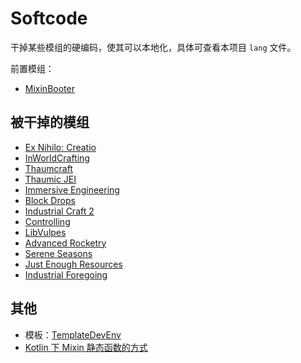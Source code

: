 # Softcode

干掉某些模组的硬编码，使其可以本地化，具体可查看本项目 `lang` 文件。

前置模组：

- [MixinBooter](https://www.curseforge.com/minecraft/mc-mods/mixin-booter)

## 被干掉的模组

- [Ex Nihilo: Creatio](https://www.curseforge.com/minecraft/mc-mods/ex-nihilo-creatio)
- [InWorldCrafting](https://www.curseforge.com/minecraft/mc-mods/inworldcrafting)
- [Thaumcraft](https://www.curseforge.com/minecraft/mc-mods/thaumcraft)
- [Thaumic JEI](https://www.curseforge.com/minecraft/mc-mods/thaumic-jei)
- [Immersive Engineering](https://www.curseforge.com/minecraft/mc-mods/immersive-engineering)
- [Block Drops](https://www.curseforge.com/minecraft/mc-mods/block-drops-jei-addon)
- [Industrial Craft 2](https://www.curseforge.com/minecraft/mc-mods/industrial-craft)
- [Controlling](https://www.curseforge.com/minecraft/mc-mods/controlling)
- [LibVulpes](https://www.curseforge.com/minecraft/mc-mods/libvulpes)
- [Advanced Rocketry](https://www.curseforge.com/minecraft/mc-mods/advanced-rocketry)
- [Serene Seasons](https://www.curseforge.com/minecraft/mc-mods/serene-seasons)
- [Just Enough Resources](https://www.curseforge.com/minecraft/mc-mods/just-enough-resources-jer)
- [Industrial Foregoing](https://www.curseforge.com/minecraft/mc-mods/industrial-foregoing)

## 其他

- 模板：[TemplateDevEnv](https://github.com/CleanroomMC/TemplateDevEnv)
- [Kotlin 下 Mixin 静态函数的方式](https://github.com/SpongePowered/Mixin/issues/245#issuecomment-397858393)

